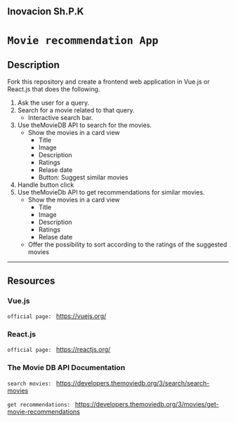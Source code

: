 ## Inovacion Sh.P.K

# `Movie recommendation App`

## Description
Fork this repository and create a frontend web application in Vue.js or React.js that does the following. 

1. Ask the user for a query.
2. Search for a movie related to that query.
    - Interactive search bar.
3. Use theMovieDB API to search for the movies.
    - Show the movies in a card view 
        - Title
        - Image
        - Description
        - Ratings
        - Relase date
        - Button: Suggest similar movies
4. Handle button click
5. Use theMovieDb API to get recommendations for similar movies. 
    - Show the movies in a card view
        - Title
        - Image
        - Description
        - Ratings
        - Relase date
    - Offer the possibility to sort according to the ratings of the suggested movies


<hr>

## Resources

### Vue.js 
`official page: ` https://vuejs.org/


### React.js 
`official page: ` https://reactjs.org/


### The Movie DB API Documentation

`search movies: `
https://developers.themoviedb.org/3/search/search-movies 

`get recommendations: `
https://developers.themoviedb.org/3/movies/get-movie-recommendations


